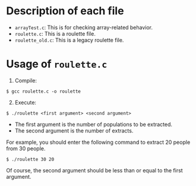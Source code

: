 # Description of each file

* `arrayTest.c`: This is for checking array-related behavior.
* `roulette.c`: This is a roulette file.
* `roulette_old.c`: This is a legacy roulette file.

# Usage of `roulette.c`

1. Compile: 
  ```
  $ gcc roulette.c -o roulette
  ```
2. Execute:
```
$ ./roulette <first argument> <second argument>
```
  * The first argument is the number of populations to be extracted.
  * The second argument is the number of extracts.

  For example, you should enter the following command to extract 20 people from 30 people.
```
$ ./roulette 30 20
```
  Of course, the second argument should be less than or equal to the first argument.
